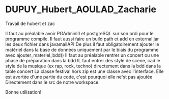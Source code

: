 # DUPUY_Hubert_AOULAD_Zacharie
Travail de hubert et zac

Il faut au préalable avoir PGAdminIII et postgreSQL sur son ordi pour le programme compile.
Il faut aussi faire un build path et add en external jar les deux fichier dans javamailAPI
De plus il faut obligatoirement ajouter le matériel dans la base de données uniquement par le biais du programme avec ajouter_materiel_bdd()
Il faut au préalable rentrer un concert ou une phase de préparation dans la bdd
IL faut entrer des style de scene, cad le style de la musique (ex rap, rock, techno) directement dans la bdd dans la table concert
La classe festival hors zip est une classe avec l'interface. Elle est avortée d'une partie du code, c'est pourquoi elle ne'st pas ajoutée
Directement dans le src de notre workspace.

Bonne utilisation!
